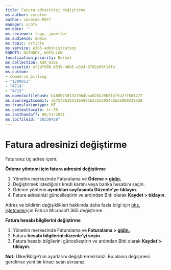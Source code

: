```yaml
---
title: Fatura adresinizi değiştirme
ms.author: cmcatee
author: cmcatee-MSFT
manager: scotv
ms.date: ''
ms.reviewer: tugu, jmueller
ms.audience: Admin
ms.topic: article
ms.service: o365-administration
ROBOTS: NOINDEX, NOFOLLOW
localization_priority: Normal
ms.collection: Adm_O365
ms.assetid: ef2df989-8539-48b5-a324-97d2e09f14fe
ms.custom:
- commerce_billing
- "1200012"
- "4714"
- "4715"
ms.openlocfilehash: b480073813239b4bba02bb29b5fbf9a2ff681472
ms.sourcegitcommit: ab75f66355116e995b3cb5505465b31989339e28
ms.translationtype: MT
ms.contentlocale: tr-TR
ms.lasthandoff: 08/13/2021
ms.locfileid: "58330428"
---
```

# <a name="change-your-billing-address"></a>Fatura adresinizi değiştirme

Faturanız üç adres içerir.

**Ödeme yöntemi için fatura adresini değiştirme**

1. Yönetim merkezinde Faturalama ve **Ödeme > [gidin.](https://go.microsoft.com/fwlink/p/?linkid=2018806)**
2. Değiştirmek istediğiniz kredi kartını veya banka hesabını seçin.
3. Ödeme yöntemi **ayrıntıları sayfasında Düzenle'ye** **tıklayın.**
4. Fatura adresinizi güncelleştirin ve ardından Bitti olarak **Kaydet > tıklayın.**

Adres ve bildirim değişiklikleri hakkında daha fazla bilgi için [bkz. İşletmeler](https://docs.microsoft.com/microsoft-365/commerce/billing-and-payments/change-your-billing-addresses)için Fatura Microsoft 365 değiştirme .

**Fatura hesabı bilgilerini değiştirme**

1. Yönetim merkezinde Faturalama ve **Faturalama > [gidin.](https://admin.microsoft.com/Adminportal/Home?source=applauncher#/BillingAccounts/billing-accounts)**
2. Fatura **hesabı bilgilerini düzenle'yi seçin.**
3. Fatura hesabı bilgilerini güncelleştirin ve ardından Bitti olarak **Kaydet'> tıklayın.**

**Not:** Ülke/Bölge'nin ayarlarını değiştiremezsiniz. Bu alanın değişmesi gerekirse yeni bir kiracı satın alırsanız.
